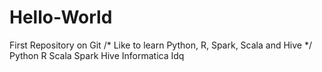 # Hello-World
First Repository on Git
/* Like to learn Python, R, Spark, Scala and Hive */
Python
R
Scala
Spark
Hive
Informatica Idq
